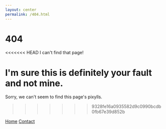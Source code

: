 ```yaml
---
layout: center
permalink: /404.html
---
```


# 404

<<<<<<< HEAD
I can't find that page!

I'm sure this is definitely your fault and not mine.
=======
Sorry, we can't seem to find this page's pixylls.
>>>>>>> 9328fe16a0935582d9c0990bcdb0fb67e39d852b

<div class="mt3">
  <a href="{{ site.baseurl }}/" class="button button-blue button-big">Home</a>
  <a href="{{ site.baseurl }}/contact/" class="button button-blue button-big">Contact</a>
</div>
